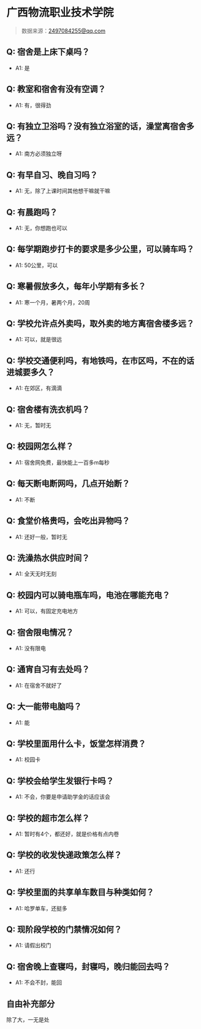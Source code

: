 # 广西物流职业技术学院

> 数据来源：2497084255@qq.com

## Q: 宿舍是上床下桌吗？

- A1: 是

## Q: 教室和宿舍有没有空调？

- A1: 有，很得劲

## Q: 有独立卫浴吗？没有独立浴室的话，澡堂离宿舍多远？

- A1: 南方必须独立呀

## Q: 有早自习、晚自习吗？

- A1: 无，除了上课时间其他想干嘛就干嘛

## Q: 有晨跑吗？

- A1: 无，你想跑也可以

## Q: 每学期跑步打卡的要求是多少公里，可以骑车吗？

- A1: 50公里，可以

## Q: 寒暑假放多久，每年小学期有多长？

- A1: 寒一个月，暑两个月，20周

## Q: 学校允许点外卖吗，取外卖的地方离宿舍楼多远？

- A1: 可以，就是很远

## Q: 学校交通便利吗，有地铁吗，在市区吗，不在的话进城要多久？

- A1: 在郊区，有滴滴

## Q: 宿舍楼有洗衣机吗？

- A1: 无，暂时无

## Q: 校园网怎么样？

- A1: 宿舍网免费，最快能上一百多m每秒

## Q: 每天断电断网吗，几点开始断？

- A1: 不断

## Q: 食堂价格贵吗，会吃出异物吗？

- A1: 还好一般，暂时无

## Q: 洗澡热水供应时间？

- A1: 全天无时无刻

## Q: 校园内可以骑电瓶车吗，电池在哪能充电？

- A1: 可以，有固定充电地方

## Q: 宿舍限电情况？

- A1: 没有限电

## Q: 通宵自习有去处吗？

- A1: 在宿舍不就好了

## Q: 大一能带电脑吗？

- A1: 能

## Q: 学校里面用什么卡，饭堂怎样消费？

- A1: 校园卡

## Q: 学校会给学生发银行卡吗？

- A1: 不会，你要是申请助学金的话应该会

## Q: 学校的超市怎么样？

- A1: 暂时有4个，都还好，就是价格有点内卷

## Q: 学校的收发快递政策怎么样？

- A1: 还行

## Q: 学校里面的共享单车数目与种类如何？

- A1: 哈罗单车，还挺多

## Q: 现阶段学校的门禁情况如何？

- A1: 请假出校门

## Q: 宿舍晚上查寝吗，封寝吗，晚归能回去吗？

- A1: 不会不封，能回

## 自由补充部分

除了大，一无是处